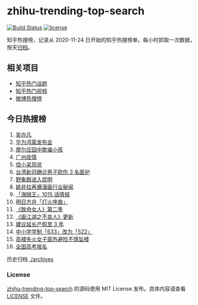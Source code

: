 # zhihu-trending-top-search

[![Build Status](https://github.com/justjavac/zhihu-trending-top-search/workflows/ci/badge.svg?branch=main)](https://github.com/justjavac/zhihu-trending-top-search/actions)
[![license](https://img.shields.io/github/license/justjavac/zhihu-trending-top-search)](https://github.com/justjavac/zhihu-trending-top-search/blob/main/LICENSE)

知乎热搜榜，记录从 2020-11-24 日开始的知乎热搜榜单。每小时抓取一次数据，按天[归档](./archives)。

## 相关项目

- [知乎热门话题](https://github.com/justjavac/zhihu-trending-hot-questions)
- [知乎热门视频](https://github.com/justjavac/zhihu-trending-hot-video)
- [微博热搜榜](https://github.com/justjavac/weibo-trending-hot-search)

## 今日热搜榜

<!-- BEGIN -->
<!-- 最后更新时间 Thu Jun 03 2021 14:40:25 GMT+0800 (China Standard Time) -->

1. [吴亦凡](https://www.zhihu.com/search?q=吴亦凡)
2. [华为鸿蒙发布会](https://www.zhihu.com/search?q=华为)
3. [摩尔庄园中欺骗小孩](https://www.zhihu.com/search?q=摩尔庄园)
4. [广州疫情](https://www.zhihu.com/search?q=广州疫情)
5. [信小呆现状](https://www.zhihu.com/search?q=信小呆)
6. [台湾新冠确诊男子砍伤 3 名医护](https://www.zhihu.com/search?q=台湾疫情)
7. [野象群进入昆明](https://www.zhihu.com/search?q=云南大象)
8. [姚非拉再爆漫画行业秘闻](https://www.zhihu.com/search?q=姚非拉)
9. [「海贼王」1015 话情报](https://www.zhihu.com/search?q=海贼王)
10. [明日方舟「灯火序曲」](https://www.zhihu.com/search?q=明日方舟)
11. [《致命女人》第二季](https://www.zhihu.com/search?q=致命女人)
12. [《画江湖之不良人》更新](https://www.zhihu.com/search?q=画江湖之不良人)
13. [建议延长产假至 3 年](https://www.zhihu.com/search?q=延长产假)
14. [中小学学制「633」改为「522」](https://www.zhihu.com/search?q=中小学)
15. [高楼失火女子窗外避险不慎坠楼](https://www.zhihu.com/search?q=高楼失火)
16. [全国高考报名](https://www.zhihu.com/search?q=高考报名人数)

<!-- END -->

历史归档 [./archives](./archives)

### License

[zhihu-trending-top-search](https://github.com/justjavac/zhihu-trending-top-search)
的源码使用 MIT License 发布。具体内容请查看 [LICENSE](./LICENSE) 文件。

